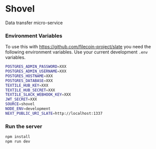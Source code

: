 # Shovel

Data transfer micro-service

### Environment Variables

To use this with https://github.com/filecoin-project/slate you need the following environment variables. Use your current development `.env` variables.

```sh
POSTGRES_ADMIN_PASSWORD=XXX
POSTGRES_ADMIN_USERNAME=XXX
POSTGRES_HOSTNAME=XXX
POSTGRES_DATABASE=XXX
TEXTILE_HUB_KEY=XXX
TEXTILE_HUB_SECRET=XXX
TEXTILE_SLACK_WEBHOOK_KEY=XXX
JWT_SECRET=XXX
SOURCE=shovel
NODE_ENV=development
NEXT_PUBLIC_URI_SLATE=http://localhost:1337
```

### Run the server

```sh
npm install
npm run dev
```
